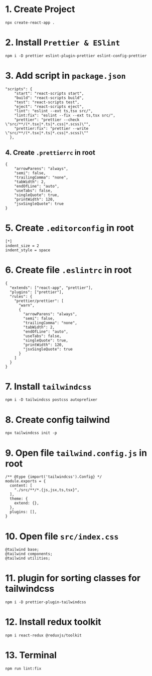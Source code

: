 # 1. Create Project
```
npx create-react-app .
```

# 2. Install `Prettier & ESlint`
```
npm i -D prettier eslint-plugin-prettier eslint-config-prettier
```

# 3. Add script in `package.json `
```
"scripts": {
    "start": "react-scripts start",
    "build": "react-scripts build",
    "test": "react-scripts test",
    "eject": "react-scripts eject",
    "lint": "eslint --ext ts,tsx src/",
    "lint:fix": "eslint --fix --ext ts,tsx src/",
    "prettier": "prettier --check \"src/**/(*.tsx|*.ts|*.css|*.scss)\"",
    "prettier:fix": "prettier --write \"src/**/(*.tsx|*.ts|*.css|*.scss)\""
  },
```

## 4. Create `.prettierrc` in root
```
{
    "arrowParens": "always",
    "semi": false,
    "trailingComma": "none",
    "tabWidth": 2,
    "endOfLine": "auto",
    "useTabs": false,
    "singleQuote": true,
    "printWidth": 120,
    "jsxSingleQuote": true
}
```

# 5. Create `.editorconfig` in root
```
[*]
indent_size = 2
indent_style = space
```

# 6. Create file `.eslintrc` in root
```
{
  "extends": ["react-app", "prettier"],
  "plugins": ["prettier"],
  "rules": {
    "prettier/prettier": [
      "warn",
      {
        "arrowParens": "always",
        "semi": false,
        "trailingComma": "none",
        "tabWidth": 2,
        "endOfLine": "auto",
        "useTabs": false,
        "singleQuote": true,
        "printWidth": 120,
        "jsxSingleQuote": true
      }
    ]
  }
}
```

# 7. Install `tailwindcss`
```
npm i -D tailwindcss postcss autoprefixer
```

# 8. Create config tailwind
```
npx tailwindcss init -p
```

# 9. Open file `tailwind.config.js` in root
```
/** @type {import('tailwindcss').Config} */
module.exports = {
  content: [
    "./src/**/*.{js,jsx,ts,tsx}",
  ],
  theme: {
    extend: {},
  },
  plugins: [],
}
```

# 10. Open file `src/index.css`
```
@tailwind base;
@tailwind components;
@tailwind utilities;
```

# 11. plugin for sorting classes for tailwindcss
```
npm i -D prettier-plugin-tailwindcss
```

# 12. Install redux toolkit
```
npm i react-redux @reduxjs/toolkit
```

# 13. Terminal
```
npm run lint:fix
```
